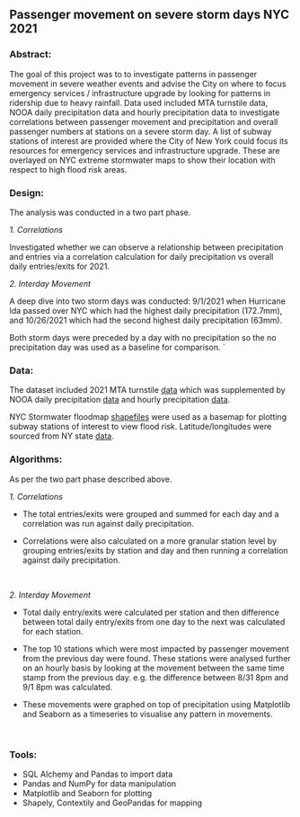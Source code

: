 

## Passenger movement on severe storm days NYC 2021

### Abstract:
The goal of this project was to to investigate patterns in passenger movement in severe weather events and advise the City on where to focus emergency services / infrastructure upgrade by looking for patterns in ridership due to heavy rainfall.
Data used included MTA turnstile data, NOOA daily precipitation data and hourly precipitation data to investigate correlations between passenger movement and precipitation and overall passenger numbers at stations on a severe storm day. A list of subway stations of interest are provided where the City of New York could focus its resources for emergency services and infrastructure upgrade. These are overlayed on NYC extreme stormwater maps to show their location with respect to high flood risk areas.

### Design: 

The analysis was conducted in a two part phase.

<i> 1. Correlations </i>

Investigated whether we can observe a relationship between precipitation and entries via a correlation calculation for daily precipitation vs overall daily entries/exits for 2021. 


<i> 2. Interday Movement </i> 

A deep dive into two storm days was conducted: 9/1/2021 when Hurricane Ida passed over NYC which had the highest daily precipitation (172.7mm), and 10/26/2021 which had the second highest daily precipitation (63mm). 

Both storm days were preceded by a day with no precipitation so the no precipitation day was used as a baseline for comparison. `

### Data:
The dataset included 2021 MTA turnstile [data](http://web.mta.info/developers/turnstile.html ) which was supplemented by NOOA daily precipitation [data](https://www.ncdc.noaa.gov/cdo-web/datasets#LCD) and hourly precipitation [data](https://meteostat.net/en/station/72503 ). 

NYC Stormwater floodmap [shapefiles](https://catalog.data.gov/dataset/nyc-stormwater-flood-map-extreme-flood) were used as a basemap for plotting subway stations of interest to view flood risk. Latitude/longitudes were sourced from NY state [data](https://data.ny.gov/widgets/i9wp-a4ja). 

### Algorithms:

As per the two part phase described above.

<i> 1. Correlations</i>

- The total entries/exits were grouped and summed for each day and a correlation was run against daily precipitation.

- Correlations were also calculated on a more granular station level by grouping entries/exits by station and day and then running a correlation against daily precipitation. 

<br>

<i> 2. Interday Movement </i>

- Total daily entry/exits were calculated per station and then difference between total daily entry/exits from one day to the next was calculated for each station.  

- The top 10 stations which were most impacted by passenger movement from the previous day were found. These stations were analysed further on an hourly basis by looking at the movement between the same time stamp from the previous day. e.g. the difference between 8/31 8pm and 9/1 8pm was calculated. 

- These movements were graphed on top of precipitation using Matplotlib and Seaborn as a timeseries to visualise any pattern in movements. 



<br>


### Tools:
- SQL Alchemy and Pandas to import data
- Pandas and NumPy for data manipulation  
- Matplotlib and Seaborn for plotting
- Shapely, Contextily and GeoPandas for mapping